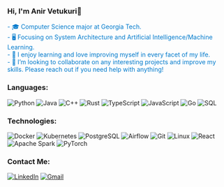 ### Hi, I'm Anir Vetukuri👋

<!--
**AnirudhVetukuri/AnirudhVetukuri** is a ✨ _special_ ✨ repository because its `README.md` (this file) appears on your GitHub profile.
-->

<span style="color: #007ACC;">- 🎓 Computer Science major at Georgia Tech.</span>  
<span style="color: #007ACC;">- 🖥️ Focusing on System Architecture and Artificial Intelligence/Machine Learning.</span>  
<span style="color: #007ACC;">- 🌱 I enjoy learning and love improving myself in every facet of my life.</span>  
<span style="color: #007ACC;">- 👯 I’m looking to collaborate on any interesting projects and improve my skills. Please reach out if you need help with anything!</span>

### Languages:
![Python](https://img.shields.io/badge/Python-004c80?style=flat-square&logo=python&logoColor=white)
![Java](https://img.shields.io/badge/Java-004c80?style=flat-square&logo=java&logoColor=white)
![C++](https://img.shields.io/badge/C++-004c80?style=flat-square&logo=c%2B%2B&logoColor=white)
![Rust](https://img.shields.io/badge/Rust-004c80?style=flat-square&logo=rust&logoColor=white)
![TypeScript](https://img.shields.io/badge/TypeScript-004c80?style=flat-square&logo=typescript&logoColor=white)
![JavaScript](https://img.shields.io/badge/JavaScript-004c80?style=flat-square&logo=javascript&logoColor=white)
![Go](https://img.shields.io/badge/Go-004c80?style=flat-square&logo=go&logoColor=white)
![SQL](https://img.shields.io/badge/SQL-004c80?style=flat-square&logo=mysql&logoColor=white)

### Technologies:
![Docker](https://img.shields.io/badge/Docker-004c80?style=flat-square&logo=docker&logoColor=white)
![Kubernetes](https://img.shields.io/badge/Kubernetes-004c80?style=flat-square&logo=kubernetes&logoColor=white)
![PostgreSQL](https://img.shields.io/badge/PostgreSQL-004c80?style=flat-square&logo=postgresql&logoColor=white)
![Airflow](https://img.shields.io/badge/Airflow-004c80?style=flat-square&logo=apache-airflow&logoColor=white)
![Git](https://img.shields.io/badge/Git-004c80?style=flat-square&logo=git&logoColor=white)
![Linux](https://img.shields.io/badge/Linux-004c80?style=flat-square&logo=linux&logoColor=white)
![React](https://img.shields.io/badge/React-004c80?style=flat-square&logo=react&logoColor=white)
![Apache Spark](https://img.shields.io/badge/Apache%20Spark-004c80?style=flat-square&logo=apachespark&logoColor=white)
![PyTorch](https://img.shields.io/badge/PyTorch-004c80?style=flat-square&logo=pytorch&logoColor=white)

### Contact Me:
[![LinkedIn](https://img.shields.io/badge/LinkedIn-004c80?style=flat-square&logo=linkedin&logoColor=white)](https://www.linkedin.com/in/anirudh-vetukuri/)
[![Gmail](https://img.shields.io/badge/Gmail-004c80?style=flat-square&logo=gmail&logoColor=white)](mailto:anirudh.vetukuri@gmail.com)
